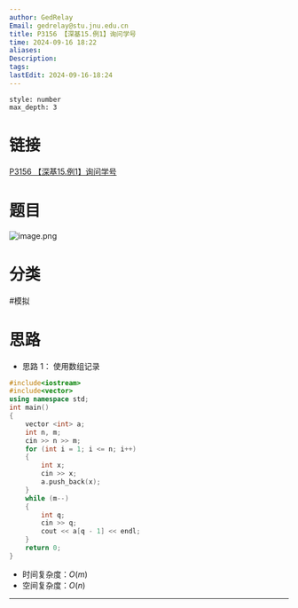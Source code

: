 ```yaml
---
author: GedRelay
Email: gedrelay@stu.jnu.edu.cn
title: P3156 【深基15.例1】询问学号
time: 2024-09-16 18:22
aliases: 
Description: 
tags: 
lastEdit: 2024-09-16-18:24
---
```


```toc
style: number
max_depth: 3
```

# 链接
[P3156 【深基15.例1】询问学号](https://www.luogu.com.cn/problem/P3156) 

# 题目
![image.png](https://ged-pic-bed.oss-cn-guangzhou.aliyuncs.com/img/202409161822536.png)


# 分类
#模拟 

# 思路
- 思路 1：
使用数组记录


```cpp
#include<iostream>
#include<vector>
using namespace std;
int main()
{
	vector <int> a;
	int n, m;
	cin >> n >> m;
	for (int i = 1; i <= n; i++)
	{
		int x;
		cin >> x;
		a.push_back(x);
	}
	while (m--)
	{
		int q;
		cin >> q;
		cout << a[q - 1] << endl;
	}
	return 0;
}
```


- 时间复杂度：${O\left( m \right)  }$ 
- 空间复杂度：${O\left( n \right)  }$ 


---

